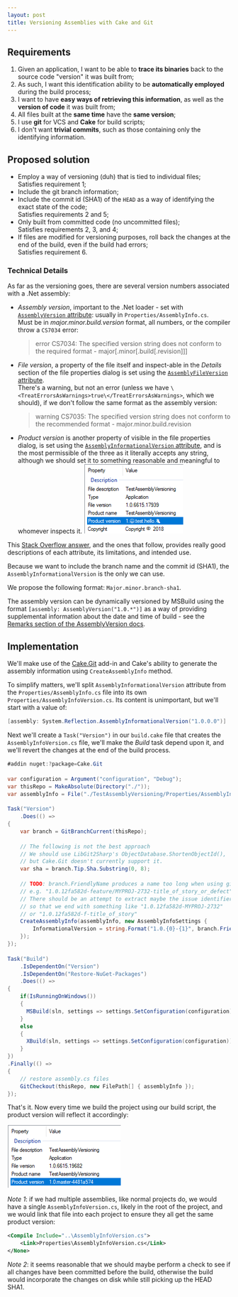 ```yaml
---
layout: post
title: Versioning Assemblies with Cake and Git
---
```


## Requirements

1. Given an application, I want to be able to **trace its binaries**
 back to the source code "version" it was built from;
2. As such, I want this identification ability to be **automatically employed**
  during the build process;
3. I want to have **easy ways of retrieving this information**,
  as well as the **version of code** it was built from;
4. All files built at the **same time** have the **same version**;
5. I use **git** for VCS and **Cake** for build scripts;
6. I don't want **trivial commits**,
  such as those containing only the identifying information.

## Proposed solution

* Employ a way of versioning (duh) that is tied to individual files;  
  Satisfies requirement 1;
* Include the git branch information;
* Include the commit id (SHA1) of the `HEAD` as a way of identifying the exact state of the code;  
  Satisfies requirements 2 and 5;
* Only built from committed code (no uncommitted files);  
  Satisfies requirements 2, 3, and 4;
* If files are modified for versioning purposes,
  roll back the changes at the end of the build, even if the build had errors;  
  Satisfies requirement 6.

### Technical Details

As far as the versioning goes, there are several version numbers associated with a .Net assembly:

* _Assembly version_, important to the .Net loader - set with [`AssemblyVersion` attribute][avattr]:
  usually in `Properties/AssemblyInfo.cs`.  
  Must be in *major.minor.build.version* format, all numbers, or the compiler
  throw a `CS7034` error:
  > error CS7034: The specified version string does not conform to the required format - major[.minor[.build[.revision]]]
* _File version_, a property of the file itself and inspect-able in the *Details*
  section of the file properties dialog is set using the [`AssemblyFileVersion` attribute][fileverattr].  
  There's a warning, but not an error
  (unless we have `\<TreatErrorsAsWarnings>true\</TreatErrorsAsWarnings>`, which we should),
  if we don't follow the same format as the assembly version:
  > warning CS7035: The specified version string does not conform to the recommended format - major.minor.build.revision
* _Product version_ is another property of visible in the file properties dialog,
  is set using the [`AssemblyInformationalVersion` attribute][infoverattr],
  and is the most permissible of the three as it literally accepts any string,
  although we should set it to something reasonable and meaningful to
  whomever inspects it.
  ![Product Version with Emoji](/media/images/product_info.png)

This [Stack Overflow answer](https://stackoverflow.com/a/65062),
and the ones that follow,
provides really good descriptions of each attribute, its limitations,
and intended use.

Because we want to include the branch name and the commit id (SHA1),
the `AssemblyInformationalVersion` is the only we can use.

We propose the following format: `Major.minor.branch-sha1`.

The assembly version can be dynamically versioned by MSBuild using
the format `[assembly: AssemblyVersion("1.0.*")]` as a way of providing
supplemental information about the date and time of build -
see the [Remarks section of the AssemblyVersion docs][avattrremarks].

## Implementation

We'll make use of the [Cake.Git][cakegit] add-in and Cake's ability
to generate the assembly information using `CreateAssemblyInfo` method.

To simplify matters, we'll split `AssemblyInformationalVersion` attribute
from the `Properties/AssemblyInfo.cs` file into its own
`Properties/AssemblyInfoVersion.cs`. Its content is unimportant,
but we'll start with a value of:

```csharp
[assembly: System.Reflection.AssemblyInformationalVersion("1.0.0.0")]
```

Next we'll create a `Task("Version")` in our `build.cake` file that
creates the `AssemblyInfoVersion.cs` file, we'll make the *Build*
task depend upon it, and we'll revert the changes at the end of
the build process.

```csharp
#addin nuget:?package=Cake.Git

var configuration = Argument("configuration", "Debug");
var thisRepo = MakeAbsolute(Directory("./"));
var assemblyInfo = File("./TestAssemblyVersioning/Properties/AssemblyInfoVersion.cs");

Task("Version")
    .Does(() => 
{
    var branch = GitBranchCurrent(thisRepo);

    // The following is not the best approach
    // We should use LibGit2Sharp's ObjectDatabase.ShortenObjectId(),
    // but Cake.Git doesn't currently support it.
    var sha = branch.Tip.Sha.Substring(0, 8);

    // TODO: branch.FriendlyName produces a name too long when using gitflow,
    // e.g. "1.0.12fa582d-feature/MYPROJ-2732-title_of_story_or_defect".
    // There should be an attempt to extract maybe the issue identifier
    // so that we end with something like "1.0.12fa582d-MYPROJ-2732"
    // or "1.0.12fa582d-f-title_of_story"
    CreateAssemblyInfo(assemblyInfo, new AssemblyInfoSettings {
        InformationalVersion = string.Format("1.0.{0}-{1}", branch.FriendlyName, sha)
    });
});

Task("Build")
    .IsDependentOn("Version")
    .IsDependentOn("Restore-NuGet-Packages")
    .Does(() =>
{
    if(IsRunningOnWindows())
    {
      MSBuild(sln, settings => settings.SetConfiguration(configuration));
    }
    else
    {
      XBuild(sln, settings => settings.SetConfiguration(configuration));
    }
})
.Finally(() =>
{
    // restore assembly.cs files
    GitCheckout(thisRepo, new FilePath[] { assemblyInfo });
});
```

That's it. Now every time we build the project using our build script,
the product version will reflect it accordingly:

![Product Version with Git Info](/media/images/product_info2.png)

*Note 1*: if we had multiple assemblies, like normal projects do,
we would have a single `AssemblyInfoVersion.cs`, likely in the root of the project,
and we would link that file into each project to ensure they all get
the same product version:

```xml
<Compile Include="..\AssemblyInfoVersion.cs">
    <Link>Properties\AssemblyInfoVersion.cs</Link>
</None>
```

*Note 2*: it seems reasonable that we should maybe perform a check
to see if all changes have been committed before the build, otherwise
the build would incorporate the changes on disk while still picking up
the HEAD SHA1.



[avattr]: https://msdn.microsoft.com/en-us/library/system.reflection.assemblyversionattribute(v=vs.110).aspx
[avattrremarks]: https://msdn.microsoft.com/en-us/library/system.reflection.assemblyversionattribute(v=vs.110).aspx#Remarks
[fileverattr]: https://msdn.microsoft.com/en-us/library/system.reflection.assemblyfileversionattribute(v=vs.110).aspx
[infoverattr]: https://msdn.microsoft.com/en-us/library/system.reflection.assemblyinformationalversionattribute(v=vs.110).aspx 
[cakegit]: https://cakebuild.net/dsl/git/